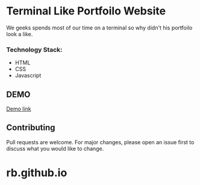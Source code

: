 # Terminal Like Portfoilo Website
We geeks spends most of our time on a terminal so why didn't his portfoilo look a like. 

### Technology Stack: 
* HTML
* CSS
* Javascript


## DEMO

[Demo link](rb.github.io
)

## Contributing
Pull requests are welcome. For major changes, please open an issue first to discuss what you would like to change.
# rb.github.io
